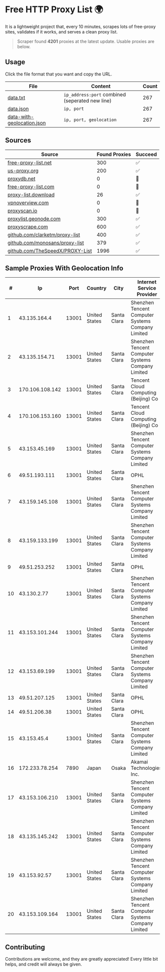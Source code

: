 
# Free HTTP Proxy List 🌍

It is a lightweight project that, every 10 minutes, scrapes lots of free-proxy sites, validates if it works, and serves a clean proxy list.


> Scraper found **4201** proxies at the latest update. Usable proxies are below.

## Usage

Click the file format that you want and copy the URL.


|File|Content|Count|
|----|-------|-----|
|[data.txt](https://raw.githubusercontent.com/themiralay/Proxy-List-World/master/data.txt)|`ip_address:port` combined (seperated new line)|267|
|[data.json](https://raw.githubusercontent.com/themiralay/Proxy-List-World/master/data.json)|`ip, port`|267|
|[data-with-geolocation.json](https://raw.githubusercontent.com/themiralay/Proxy-List-World/master/data-with-geolocation.json)|`ip, port, geolocation`|267|

## Sources

|Source|Found Proxies|Succeed|
|------|-------------|-------|
|[free-proxy-list.net](https://free-proxy-list.net)|300|✅|
|[us-proxy.org](https://www.us-proxy.org)|200|✅|
|[proxydb.net](http://proxydb.net)|0|🚫|
|[free-proxy-list.com](https://free-proxy-list.com/?page=&port=&type%5B%5D=http&type%5B%5D=https&up_time=0&search=Search)|0|🚫|
|[proxy-list.download](https://www.proxy-list.download/HTTP)|26|✅|
|[vpnoverview.com](https://vpnoverview.com/privacy/anonymous-browsing/free-proxy-servers)|0|🚫|
|[proxyscan.io](https://www.proxyscan.io)|0|🚫|
|[proxylist.geonode.com](https://proxylist.geonode.com/api/proxy-list?limit=300&page=1&sort_by=lastChecked&sort_type=desc&protocols=http,https)|300|✅|
|[proxyscrape.com](https://api.proxyscrape.com/v2/?request=displayproxies&protocol=http&timeout=10000&country=all&ssl=all&anonymity=all)|600|✅|
|[github.com/clarketm/proxy-list](https://raw.githubusercontent.com/clarketm/proxy-list/master/proxy-list-raw.txt)|400|✅|
|[github.com/monosans/proxy-list](https://raw.githubusercontent.com/monosans/proxy-list/main/proxies/http.txt)|379|✅|
|[github.com/TheSpeedX/PROXY-List](https://raw.githubusercontent.com/TheSpeedX/PROXY-List/master/http.txt)|1996|✅|


## Sample Proxies With Geolocation Info

|#|Ip|Port|Country|City|Internet Service Provider|
|-|--|----|-------|----|-------------------------|
|1|43.135.164.4|13001|United States|Santa Clara|Shenzhen Tencent Computer Systems Company Limited|
|2|43.135.154.71|13001|United States|Santa Clara|Shenzhen Tencent Computer Systems Company Limited|
|3|170.106.108.142|13001|United States|Santa Clara|Tencent Cloud Computing (Beijing) Co|
|4|170.106.153.160|13001|United States|Santa Clara|Tencent Cloud Computing (Beijing) Co|
|5|43.153.45.169|13001|United States|Santa Clara|Shenzhen Tencent Computer Systems Company Limited|
|6|49.51.193.111|13001|United States|Santa Clara|OPHL|
|7|43.159.145.108|13001|United States|Santa Clara|Shenzhen Tencent Computer Systems Company Limited|
|8|43.159.133.199|13001|United States|Santa Clara|Shenzhen Tencent Computer Systems Company Limited|
|9|49.51.253.252|13001|United States|Santa Clara|OPHL|
|10|43.130.2.77|13001|United States|Santa Clara|Shenzhen Tencent Computer Systems Company Limited|
|11|43.153.101.244|13001|United States|Santa Clara|Shenzhen Tencent Computer Systems Company Limited|
|12|43.153.69.199|13001|United States|Santa Clara|Shenzhen Tencent Computer Systems Company Limited|
|13|49.51.207.125|13001|United States|Santa Clara|OPHL|
|14|49.51.206.38|13001|United States|Santa Clara|OPHL|
|15|43.153.45.4|13001|United States|Santa Clara|Shenzhen Tencent Computer Systems Company Limited|
|16|172.233.78.254|7890|Japan|Osaka|Akamai Technologies, Inc.|
|17|43.153.106.210|13001|United States|Santa Clara|Shenzhen Tencent Computer Systems Company Limited|
|18|43.135.145.242|13001|United States|Santa Clara|Shenzhen Tencent Computer Systems Company Limited|
|19|43.153.92.57|13001|United States|Santa Clara|Shenzhen Tencent Computer Systems Company Limited|
|20|43.153.109.164|13001|United States|Santa Clara|Shenzhen Tencent Computer Systems Company Limited|



## Contributing

Contributions are welcome, and they are greatly appreciated! Every
little bit helps, and credit will always be given.

